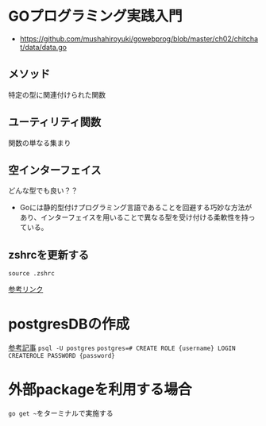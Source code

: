 # GOプログラミング実践入門
- https://github.com/mushahiroyuki/gowebprog/blob/master/ch02/chitchat/data/data.go

## メソッド
特定の型に関連付けられた関数

## ユーティリティ関数
関数の単なる集まり

## 空インターフェイス
どんな型でも良い？？
- Goには静的型付けプログラミング言語であることを回避する巧妙な方法があり、インターフェイスを用いることで異なる型を受け付ける柔軟性を持っている。

## zshrcを更新する
```
source .zshrc
```
[参考リンク](http://norizo333.hatenablog.com/entry/20090921/1253523438)

# postgresDBの作成
[参考記事](https://teratail.com/questions/243773)
`psql -U postgres`
`postgres=# CREATE ROLE {username} LOGIN CREATEROLE PASSWORD {password}`

# 外部packageを利用する場合
`go get ~`をターミナルで実施する